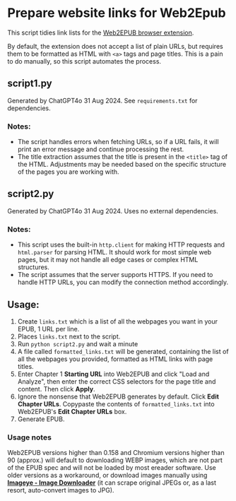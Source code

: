 # Prepare website links for Web2Epub

This script tidies link lists for the [Web2EPUB browser extension](https://github.com/dteviot/WebToEpub). 

By default, the extension does not accept a list of plain URLs, but requires them to be formatted as HTML with `<a>` tags and page titles. This is a pain to do manually, so this script automates the process.

## script1.py
Generated by ChatGPT4o 31 Aug 2024. See `requirements.txt` for dependencies.

### Notes:
- The script handles errors when fetching URLs, so if a URL fails, it will print an error message and continue processing the rest.
- The title extraction assumes that the title is present in the `<title>` tag of the HTML. Adjustments may be needed based on the specific structure of the pages you are working with.

## script2.py
Generated by ChatGPT4o 31 Aug 2024. Uses no external dependencies.

### Notes:
- This script uses the built-in `http.client` for making HTTP requests and `html.parser` for parsing HTML. It should work for most simple web pages, but it may not handle all edge cases or complex HTML structures.
- The script assumes that the server supports HTTPS. If you need to handle HTTP URLs, you can modify the connection method accordingly.

## Usage:

1. Create `links.txt` which is a list of all the webpages you want in your EPUB, 1 URL per line.
2. Places `links.txt` next to the script.
3. Run `python script2.py` and wait a minute
4. A file called `formatted_links.txt` will be generated, containing the list of all the webpages you provided, formatted as HTML links with page titles.
5. Enter Chapter 1 **Starting URL** into Web2EPUB and click "Load and Analyze", then enter the correct CSS selectors for the page title and content. Then click **Apply**. 
6. Ignore the nonsense that Web2EPUB generates by default. Click **Edit Chapter URLs**. Copypaste the contents of `formatted_links.txt` into Web2EPUB's **Edit Chapter URLs** box.
7. Generate EPUB. 

### Usage notes 
Web2EPUB versions higher than 0.158 and Chromium versions higher than 90 (approx.) will default to downloading WEBP images, which are not part of the EPUB spec and will not be loaded by most ereader software. Use older versions as a workaround, or download images manually using **[Imageye - Image Downloader](https://chromewebstore.google.com/detail/image-downloader-imageye/agionbommeaifngbhincahgmoflcikhm)** (it can scrape original JPEGs or, as a last resort, auto-convert images to JPG). 
